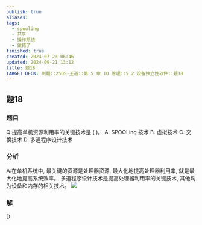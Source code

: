 ```yaml
---
publish: true
aliases: 
tags:
  - spooling
  - 共享
  - 操作系统
  - 做错了
finished: true
created: 2024-07-23 06:46
updated: 2024-09-21 13:12
title: 题18
TARGET DECK: 刷题::25OS-王道::第 5 章 IO 管理::5.2 设备独立性软件::题18
---
```


## 题18
### 题目
Q:提高单机资源利用率的关键技术是 ( )。
A. SPOOLing 技术 B. 虚拟技术
C. 交换技术 D. 多道程序设计技术
### 分析
A:在单机系统中, 最关键的资源是处理器资源, 最大化地提高处理器利用率, 就是最大化地提高系统效率。
多道程序设计技术是提高处理器利用率的关键技术, 其他均为设备和内存的相关技术。
![](https://img.hwenyi.tech/202408112107898.webp)
### 解
D
